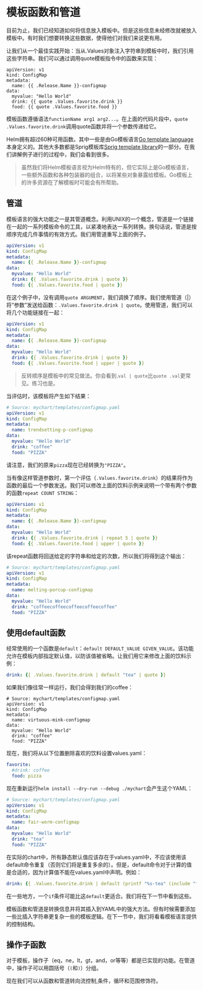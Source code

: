 # 模板函数和管道

目前为止，我们已经知道如何将信息放入模板中。但是这些信息未经修改就被放入模板中。有时我们想要转换这些数据，使得他们对我们来说更有用。

让我们从一个最佳实践开始：当从.Values对象注入字符串到模板中时，我们引用这些字符串。我们可以通过调用quote模板指令中的函数来实现：

```
apiVersion: v1
kind: ConfigMap
metadata:
  name: {{ .Release.Name }}-configmap
data:
  myvalue: "Hello World"
  drink: {{ quote .Values.favorite.drink }}
  food: {{ quote .Values.favorite.food }}
```

模板函数遵循语法`functionName arg1 arg2...`。在上面的代码片段中，`quote .Values.favorite.drink`调用quote函数并将一个参数传递给它。

Helm拥有超过60种可用函数。其中一些是由Go模板语言[Go template language](https://godoc.org/text/template) 本身定义的。其他大多数都是Sprig模板库[Sprig template library](https://godoc.org/github.com/Masterminds/sprig)的一部分。在我们讲解例子进行的过程中，我们会看到很多。

> 虽然我们将Helm模板语言视为Helm特有的，但它实际上是Go模板语言，一些额外函数和各种包装器的组合，以将某些对象暴露给模板。Go模板上的许多资源在了解模板时可能会有所帮助。

## 管道

模板语言的强大功能之一是其管道概念。利用UNIX的一个概念，管道是一个链接在一起的一系列模板命令的工具，以紧凑地表达一系列转换。换句话说，管道是按顺序完成几件事情的有效方式。我们用管道重写上面的例子。

```yaml
apiVersion: v1
kind: ConfigMap
metadata:
  name: {{ .Release.Name }}-configmap
data:
  myvalue: "Hello World"
  drink: {{ .Values.favorite.drink | quote }}
  food: {{ .Values.favorite.food | quote }}
```

在这个例子中，没有调用`quote ARGUMENT`，我们调换了顺序。我们使用管道（|）将“参数”发送给函数：`.Values.favorite.drink | quote`。使用管道，我们可以将几个功能链接在一起：

```yaml
apiVersion: v1
kind: ConfigMap
metadata:
  name: {{ .Release.Name }}-configmap
data:
  myvalue: "Hello World"
  drink: {{ .Values.favorite.drink | quote }}
  food: {{ .Values.favorite.food | upper | quote }}
```
> 反转顺序是模板中的常见做法。你会看到.`val | quote`比`quote .val`更常见。练习也是。

当评估时，该模板将产生如下结果：

```yaml
# Source: mychart/templates/configmap.yaml
apiVersion: v1
kind: ConfigMap
metadata:
  name: trendsetting-p-configmap
data:
  myvalue: "Hello World"
  drink: "coffee"
  food: "PIZZA"
```

请注意，我们的原来`pizza`现在已经转换为`"PIZZA"`。

当有像这样管道参数时，第一个评估（`.Values.favorite.drink`）的结果将作为函数的最后一个参数发送。我们可以修改上面的饮料示例来说明一个带有两个参数的函数`repeat COUNT STRING`：


```yaml
apiVersion: v1
kind: ConfigMap
metadata:
  name: {{ .Release.Name }}-configmap
data:
  myvalue: "Hello World"
  drink: {{ .Values.favorite.drink | repeat 5 | quote }}
  food: {{ .Values.favorite.food | upper | quote }}
```

该repeat函数将回送给定的字符串和给定的次数，所以我们将得到这个输出：

```yaml
# Source: mychart/templates/configmap.yaml
apiVersion: v1
kind: ConfigMap
metadata:
  name: melting-porcup-configmap
data:
  myvalue: "Hello World"
  drink: "coffeecoffeecoffeecoffeecoffee"
  food: "PIZZA"
```

## 使用default函数

经常使用的一个函数是`default`：`default DEFAULT_VALUE GIVEN_VALUE`。该功能允许在模板内部指定默认值，以防该值被省略。让我们用它来修改上面的饮料示例：

```yaml
drink: {{ .Values.favorite.drink | default "tea" | quote }}
```

如果我们像往常一样运行，我们会得到我们的coffee：


```
# Source: mychart/templates/configmap.yaml
apiVersion: v1
kind: ConfigMap
metadata:
  name: virtuous-mink-configmap
data:
  myvalue: "Hello World"
  drink: "coffee"
  food: "PIZZA"
```

现在，我们将从以下位置删除喜欢的饮料设置values.yaml：

```yaml
favorite:
  #drink: coffee
  food: pizza
```

现在重新运行`helm install --dry-run --debug ./mychart`会产生这个YAML：

```yaml
# Source: mychart/templates/configmap.yaml
apiVersion: v1
kind: ConfigMap
metadata:
  name: fair-worm-configmap
data:
  myvalue: "Hello World"
  drink: "tea"
  food: "PIZZA"
```

在实际的chart中，所有静态默认值应该存在于values.yaml中，不应该使用该default命令重复（否则它们将是重复多余的）。但是，default命令对于计算的值是合适的，因为计算值不能在values.yaml中声明。例如：

```yaml
drink: {{ .Values.favorite.drink | default (printf "%s-tea" (include "fullname" .)) }}
```

在一些地方，一个`if`条件可能比这`default`更适合。我们将在下一节中看到这些。

模板函数和管道是转换信息并将其插入到YAML中的强大方法。但有时候需要添加一些比插入字符串更复杂一些的模板逻辑。在下一节中，我们将看看模板语言提供的控制结构。

## 操作子函数

对于模板，操作子（eq，ne，lt，gt，and，or等等）都是已实现的功能。在管道中，操作子可以用圆括号（`(`和`)`）分组。

现在我们可以从函数和管道转向流控制,条件，循环和范围修饰符。

